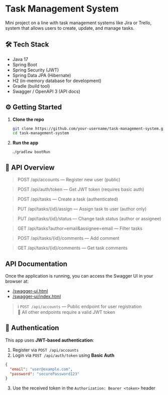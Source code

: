 # Task Management System

Mini project on a line with task management systems like Jira or Trello,
system that allows users to create, update, and manage tasks.

## 🛠 Tech Stack

- Java 17
- Spring Boot
- Spring Security (JWT)
- Spring Data JPA (Hibernate)
- H2 (in-memory database for development)
- Gradle (build tool)
- Swagger / OpenAPI 3 (API docs)


## ⚙️ Getting Started

1. **Clone the repo**
   ```bash
   git clone https://github.com/your-username/task-management-system.git
   cd task-management-system
2. **Run the app**
```
   ./gradlew bootRun

```
## 🧪 API Overview
> POST /api/accounts — Register new user (public)

> POST /api/auth/token — Get JWT token (requires basic auth)

> POST /api/tasks — Create a task (authenticated)

> PUT /api/tasks/{id}/assign — Assign task to user (author only)

> PUT /api/tasks/{id}/status — Change task status (author or assignee)

> GET /api/tasks?author=email&assignee=email — Filter tasks

> POST /api/tasks/{id}/comments — Add comment

> GET /api/tasks/{id}/comments — Get task comments

## API Documentation

Once the application is running, you can access the Swagger UI in your browser at:

- [/swagger-ui.html](http://localhost:8080/swagger-ui.html)
- [/swagger-ui/index.html](http://localhost:8080/swagger-ui/index.html)

> ℹ️ `POST /api/accounts` — Public endpoint for user registration  
> 🔐 All other endpoints require a valid JWT token

## 🔐 Authentication

This app uses **JWT-based authentication**:

1. Register via `POST /api/accounts`
2. Login via `POST /api/auth/token` using **Basic Auth**
```json
{
  "email": "user@example.com",
  "password": "securePassword123"
}
```

3. Use the received token in the `Authorization: Bearer <token>` header



